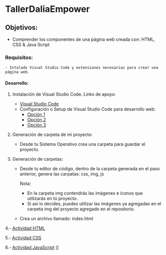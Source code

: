 # TallerDaliaEmpower

## Objetivos: 
   - Comprender los componentes de una página web creada con: HTML, CSS & Java Script

### Requisitos: 
    - Intalado Visual Studio Code y extensiones necesarias para crear una página web.
    
#### Desarrollo:

1. Instalación de Visual Studio Code. Links de apoyo:

   - [Visual Studio Code](https://code.visualstudio.com/)
   - Configuración o Setup de Visual Studio Code para desarrollo web:
      - [Opción 1](http://jesuscanales.com/configurando-visual-studio-code-para-desarrollo-web/)
      - [Opción 2](https://code.visualstudio.com/docs/languages/css)
      - [Opción 3](https://medium.com/quick-code/vs-code-setup-for-front-end-development-b22214a3c39a)

2. Generación de carpeta de mi proyecto:

      - Desde tu Sistema Operativo crea una carpeta para guardar el proyecto.

3. Generación de carpetas:
  
    - Desde tu editor de código, dentro de la carpeta generada en el paso anterior, genera las carpatas: css, img, js
    
      Nota: 
      * En la carpeta img contendrás las imágenes e íconos que utilizarás en tú proyecto.
      * Si asi lo decides, puedes utilizar las imágenes ya agregadas en el carpeta img del proyecto agregado en el repositorio.
      
    - Crea un archivo llamado: index.html
    
4.- [Actividad HTML](./Actividad-HTML)

5.- [Actividad CSS](./Actividad-CSS)

6.- [Actividad JavaScript](./Actividad-JavaScript)
[[
